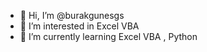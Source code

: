 - 👋 Hi, I’m @burakgunesgs
- 👀 I’m interested in Excel VBA
- 🌱 I’m currently learning Excel VBA , Python

<!---
burakgunesgs/burakgunesgs is a ✨ special ✨ repository because its `README.md` (this file) appears on your GitHub profile.
You can click the Preview link to take a look at your changes.
--->
